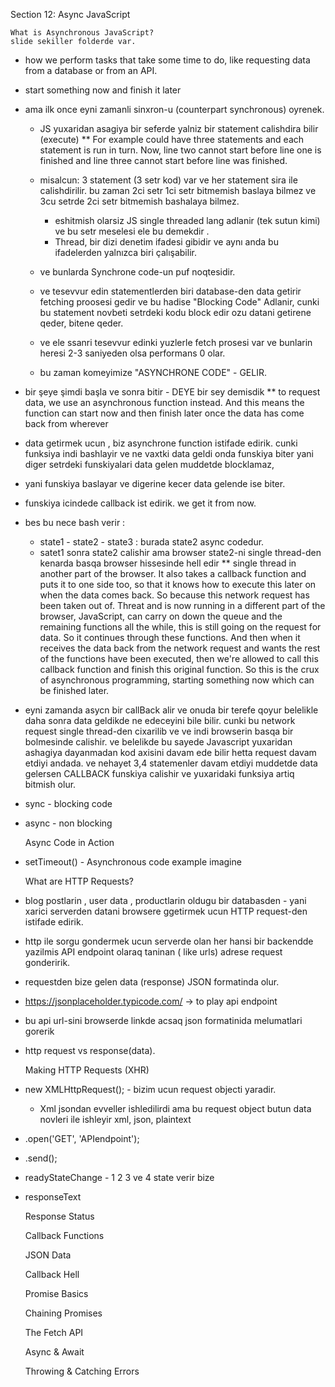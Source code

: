 Section 12: Async JavaScript

    What is Asynchronous JavaScript?
    slide sekiller folderde var.

* how we perform tasks that take some time to do, 
  like requesting data from a database or from an API.
* start something now and finish it later
* ama ilk once eyni zamanli sinxron-u (counterpart synchronous) oyrenek.
    * JS yuxaridan asagiya bir seferde yalniz bir statement calishdira bilir (execute)
    ** For example could have three statements and each statement is run in turn. 
      Now, line two cannot start before line one is finished and 
      line three cannot start before line was finished.
    * misalcun: 3 statement (3 setr kod) var ve her statement sira ile calishdirilir. 
      bu zaman 2ci setr 1ci setr bitmemish baslaya bilmez ve 3cu setrde 2ci setr 
      bitmemish bashalaya bilmez.
      * eshitmish olarsiz JS single threaded lang adlanir (tek sutun kimi)
        ve bu setr meselesi ele bu demekdir .
      * Thread, bir dizi denetim ifadesi gibidir ve aynı anda 
        bu ifadelerden yalnızca biri çalışabilir.  
    * ve bunlarda Synchrone code-un puf noqtesidir.    
    * ve tesevvur edin statementlerden biri database-den data getirir fetching 
     proosesi gedir  ve bu hadise "Blocking Code" Adlanir, cunki bu 
      statement novbeti setrdeki kodu block edir ozu datani getirene qeder, bitene qeder.
      
    * ve ele ssanri tesevvur edinki yuzlerle fetch prosesi var ve bunlarin heresi 2-3 saniyeden olsa performans 0 olar.
    * bu zaman komeyimize "ASYNCHRONE CODE" - GELIR.

* bir şeye şimdi başla ve sonra bitir - DEYE bir sey demisdik 
** to request data, we use an asynchronous function instead. 
  And this means the function can start now and then finish later
  once the data has come back from wherever
* data getirmek ucun , biz asynchrone function istifade edirik. cunki 
    funksiya indi bashlayir ve ne vaxtki data geldi onda funskiya biter yani 
  diger setrdeki funskiyalari data gelen muddetde blocklamaz,
* yani funskiya baslayar ve digerine kecer data gelende ise biter.   
* funskiya icindede callback ist edirik.
we get it from now.
* bes bu nece bash verir : 
    * state1 - state2 - state3 : burada state2 async codedur.
    * satet1 sonra state2 calishir ama browser state2-ni single thread-den 
      kenarda basqa browser hissesinde hell edir
** single thread in another part of the browser.
It also takes a callback function and puts it to one side too, so that it knows how to execute this
later on when the data comes back.
So because this network request has been taken out of.
Threat and is now running in a different part of the browser, JavaScript, can carry on down the queue
and the remaining functions all the while, this is still going on the request for data.
So it continues through these functions.
And then when it receives the data back from the network request and wants the rest of the functions
have been executed, then we're allowed to call this callback function and finish this original function.
So this is the crux of asynchronous programming, starting something now which can be finished later.

* eyni zamanda asycn bir callBack alir ve onuda bir terefe qoyur belelikle daha sonra data geldikde ne edeceyini 
  bile bilir. cunki bu network request single thread-den cixarilib ve ve indi browserin basqa bir bolmesinde calishir.
  ve belelikde bu sayede Javascript  yuxaridan ashagiya dayanmadan kod axisini davam ede bilir hetta request davam etdiyi
  andada.
  ve nehayet 3,4 statemenler davam etdiyi muddetde data gelersen CALLBACK funskiya calishir ve yuxaridaki funksiya artiq 
  bitmish olur.
  
 * sync - blocking code 
 * async - non blocking 
   


    Async Code in Action

* setTimeout() - Asynchronous code example imagine

    
    What are HTTP Requests?

* blog postlarin , user data , productlarin oldugu bir databasden - yani
xarici serverden datani browsere ggetirmek ucun HTTP request-den istifade edirik.
* http ile sorgu gondermek ucun serverde olan
  her hansi bir backendde yazilmis API endpoint olaraq taninan ( like urls) 
  adrese request gonderirik.
* requestden bize gelen data (response)   JSON formatinda olur.
* https://jsonplaceholder.typicode.com/ -> to play api endpoint
* bu api url-sini browserde linkde acsaq json formatinida melumatlari gorerik
  
* http request vs response(data).


    Making HTTP Requests (XHR)

* new XMLHttpRequest(); - bizim ucun request objecti yaradir.
    * Xml jsondan evveller ishledilirdi ama bu request object butun 
    data novleri ile ishleyir xml, json, plaintext
      
* .open('GET', 'APIendpoint'); 
* .send();
* readyStateChange - 1 2 3 ve 4 state verir bize
* responseText

    
    Response Status
    
    Callback Functions
    
    JSON Data
    
    Callback Hell
    
    Promise Basics
    
    
    Chaining Promises
    
    The Fetch API
    
    Async & Await
    
    
    Throwing & Catching Errors
